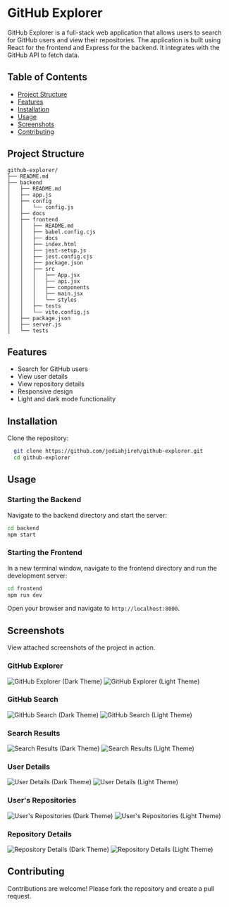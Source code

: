 # GitHub Explorer

GitHub Explorer is a full-stack web application that allows users to search for GitHub users and view their repositories. The application is built using React for the frontend and Express for the backend. It integrates with the GitHub API to fetch data.

## Table of Contents

- [Project Structure](#project-structure)
- [Features](#features)
- [Installation](#installation)
- [Usage](#usage)
- [Screenshots](#screenshots)
- [Contributing](#contributing)

## Project Structure

```
github-explorer/
├── README.md
├── backend
│   ├── README.md
│   ├── app.js
│   ├── config
│   │   └── config.js
│   ├── docs
│   ├── frontend
│   │   ├── README.md
│   │   ├── babel.config.cjs
│   │   ├── docs
│   │   ├── index.html
│   │   ├── jest-setup.js
│   │   ├── jest.config.cjs
│   │   ├── package.json
│   │   ├── src
│   │   │   ├── App.jsx
│   │   │   ├── api.jsx
│   │   │   ├── components
│   │   │   ├── main.jsx
│   │   │   └── styles
│   │   ├── tests
│   │   └── vite.config.js
│   ├── package.json
│   ├── server.js
│   └── tests
```

## Features

- Search for GitHub users
- View user details
- View repository details
- Responsive design
- Light and dark mode functionality

## Installation

Clone the repository:

```sh
  git clone https://github.com/jediahjireh/github-explorer.git
  cd github-explorer
```

## Usage

### Starting the Backend

Navigate to the backend directory and start the server:

```sh
cd backend
npm start
```

### Starting the Frontend

In a new terminal window, navigate to the frontend directory and run the development server:

```sh
cd frontend
npm run dev
```

Open your browser and navigate to `http://localhost:8000`.

## Screenshots

View attached screenshots of the project in action.

### GitHub Explorer

![GitHub Explorer (Dark Theme)](backend/frontend/docs/screenshots/dark-mode/github-explorer.png)
![GitHub Explorer (Light Theme)](backend/frontend/docs/screenshots/light-mode/github-explorer.png)

### GitHub Search

![GitHub Search (Dark Theme)](backend/frontend/docs/screenshots/dark-mode/github-search.png)
![GitHub Search (Light Theme)](backend/frontend/docs/screenshots/light-mode/github-search.png)

### Search Results

![Search Results (Dark Theme)](backend/frontend/docs/screenshots/dark-mode/search-results.png)
![Search Results (Light Theme)](backend/frontend/docs/screenshots/light-mode/search-results.png)

### User Details

![User Details (Dark Theme)](backend/frontend/docs/screenshots/dark-mode/user-details.png)
![User Details (Light Theme)](backend/frontend/docs/screenshots/light-mode/user-details.png)

### User's Repositories

![User's Repositories (Dark Theme)](backend/frontend/docs/screenshots/dark-mode/user-repos.png)
![User's Repositories (Light Theme)](backend/frontend/docs/screenshots/light-mode/user-repos.png)

### Repository Details

![Repository Details (Dark Theme)](backend/frontend/docs/screenshots/dark-mode/repo-details.png)
![Repository Details (Light Theme)](backend/frontend/docs/screenshots/light-mode/repo-details.png)

## Contributing

Contributions are welcome! Please fork the repository and create a pull request.
